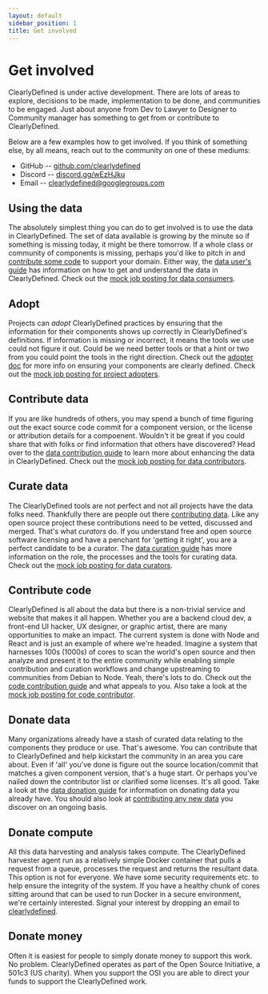 ```yaml
---
layout: default
sidebar_position: 1
title: Get involved
---
```


# Get involved

ClearlyDefined is under active development. There are lots of areas to explore,
decisions to be made, implementation to be done, and communities to be engaged. Just about
anyone from Dev to Lawyer to Designer to Community manager has something to get from or
contribute to ClearlyDefined.

Below are a few examples how to get involved. If you think of something else, by all means,
reach out to the community on one of these mediums:

- GitHub -- [github.com/clearlydefined](https://github.com/clearlydefined)
- Discord -- [discord.gg/wEzHJku](https://discord.gg/wEzHJku)
- Email -- [clearlydefined@googlegroups.com](mailto:clearlydefined@googlegroups.com)

## Using the data

The absolutely simplest thing you can do to get involved is to use the data in ClearlyDefined.
The set of data available is growing by the minute so if something is missing today, it
might be there tomorrow. If a whole class or community of components is missing, perhaps you'd
like to pitch in and [contribute some code](#contribute-code) to support your domain. Either way,
the [data user's guide](/docs/get-involved/using-data) has information on how to get and understand the data in
ClearlyDefined. Check out the [mock job posting for data consumers](/docs/roles/data-consumer).

## Adopt

Projects can _adopt_ ClearlyDefined practices by ensuring that the information for their
components shows up correctly in ClearlyDefined's definitions. If information is missing or
incorrect, it means the tools we use could not figure it out. Could be we need better tools
or that a hint or two from you could point the tools in the right direction. Check out
the [adopter doc](/docs/get-involved/adopting) for more info on ensuring your components are clearly defined.
Check out the [mock job posting for project adopters](/docs/roles/adopter).

## Contribute data

If you are like hundreds of others, you may spend a bunch of time figuring out the
exact source code commit for a component version, or the license or attribution details for
a compoenent. Wouldn't it be great if you could share that with folks or find information
that others have discovered? Head over to the [data contribution guide](/docs/get-involved/contributing-data)
to learn more about enhancing the data in ClearlyDefined. Check out the [mock job posting
for data contributors](/docs/roles/data-contributor).

## Curate data

The ClearlyDefined tools are not perfect and not all projects have the data folks need. Thankfully
there are people out there [contributing data](#contribute-data). Like any open source project
these contributions need to be vetted, discussed and merged. That's what _curators_ do.
If you understand free and open source software licensing and have a penchant for 'getting it
right', you are a perfect candidate to be a curator. The [data curation guide](/docs/get-involved/data-curation)
has more information on the role, the processes and the tools for curating data. Check out the
[mock job posting for data curators](/docs/roles/data-curator).

## Contribute code

ClearlyDefined is all about the data but there is a non-trivial service and website that makes
it all happen. Whether you are a backend cloud dev, a front-end UI hacker, UX designer,
or graphic artist, there are many opportunities to make an impact. The current system is done
with Node and React and is just an example of where we're headed. Imagine a system that harnesses
100s (1000s) of cores to scan the world's open source and then analyze and present it to the
entire community while enabling simple contribution and curation workflows and change upstreaming
to communities from Debian to Node. Yeah, there's lots to do. Check out the [code contribution
guide](/docs/get-involved/contributing-code) and what appeals to you. Also take a look at the
[mock job posting for code contributor](/docs/roles/code-contributor).

## Donate data

Many organizations already have a stash of curated data relating to the components they produce or
use. That's awesome. You can contribute that to ClearlyDefined and help kickstart the community
in an area you care about. Even if 'all' you've done is figure out the source location/commit
that matches a given component version, that's a huge start. Or perhaps you've nailed down the
contributor list or clarified some licenses. It's all good. Take a look at the [data donation
guide](/docs/curation/data-donation) for information on donating data you already have. You should also look at
[contributing any new data](#contribute-data) you discover on an ongoing basis.

## Donate compute

All this data harvesting and analysis takes compute. The ClearlyDefined harvester agent run as a
relatively simple Docker container that pulls a request from a queue, processes the request and
returns the resultant data. This option is not for everyone. We have some security requirements
etc. to help ensure the integrity of the system. If you have a healthy chunk of cores sitting
around that can be used to run Docker in a secure environment, we're certainly interested. Signal
your interest by dropping an email to [clearlydefined](mailto:nick.vidal@opensource.org).

## Donate money

Often it is easiest for people to simply donate money to support this work. No problem. ClearlyDefined
operates as part of the Open Source Initiative, a 501c3 (US charity). When you support the OSI you are
able to direct your funds to support the ClearlyDefined work.
